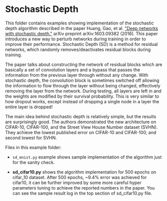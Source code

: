 Stochastic Depth
================

This folder contains examples showing implementation of the stochastic depth algorithm described in the paper
Huang, Gao, et al. ["Deep networks with stochastic depth."](https://arxiv.org/abs/1603.09382)
arXiv preprint arXiv:1603.09382 (2016). This paper introduces a new way to perturb networks during training
in order to improve their performance. Stochastic Depth (SD) is a method for residual networks,
which randomly removes/deactivates residual blocks during training.

The paper talks about constructing the network of residual blocks which are basically a set of
convolution layers and a bypass that passes the information from the previous layer through without any change.
With stochastic depth, the convolution block is sometimes switched off allowing the information
to flow through the layer without being changed, effectively removing the layer from the network.
During testing, all layers are left in and the weights are modified by their survival probability.
This is very similar to how dropout works, except instead of dropping a single node in a layer
the entire layer is dropped!

The main idea behind stochastic depth is relatively simple, but the results are surprisingly good.
The authors demonstrated the new architecture on CIFAR-10, CIFAR-100, and the Street View House Number dataset (SVHN).
They achieve the lowest published error on CIFAR-10 and CIFAR-100, and second lowest for SVHN.

Files in this example folder:

- `sd_mnist.py` example shows sample implementation of the algorithm just for the sanity check.

- **sd_cifar10.py** shows the algorithm implementation for 500 epochs on cifar_10 dataset. After 500 epochs, ~9.4% error
was achieved for cifar10, it can be further improved by some more careful hyper parameters tuning to achieve
the reported numbers in the paper.
You can see the sample result log in the top section of sd_cifar10.py file.
